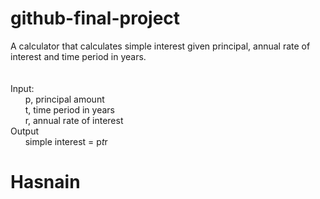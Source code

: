 # github-final-project
A calculator that calculates simple interest given principal, annual rate of interest and time period in years.
<br><br><br>
Input: <br>
&nbsp;&nbsp;&nbsp;&nbsp;&nbsp;   p, principal amount <br>
&nbsp;&nbsp;&nbsp;&nbsp;&nbsp;   t, time period in years <br>
&nbsp;&nbsp;&nbsp;&nbsp;&nbsp;   r, annual rate of interest <br>
Output <br>
&nbsp;&nbsp;&nbsp;&nbsp;&nbsp;   simple interest = p*t*r
<h1>Hasnain</h1>
